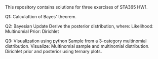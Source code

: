This repository contains solutions for three exercises of STA365 HW1.

Q1: Calculattion of Bayes' theorem.

Q2: Bayesian Update
Derive the posterior distribution, where:
Likelihood: Multinomial
Prior: Dirichlet

Q3: Visualization using python
Sample from a 3-category multinomial distribution.
Visualize:
Multinomial sample and multinomial distribution.
Dirichlet prior and posterior using ternary plots.
